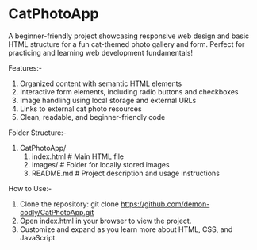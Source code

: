 # CatPhotoApp
A beginner-friendly project showcasing responsive web design and basic HTML structure for a fun cat-themed photo gallery and form. Perfect for practicing and learning web development fundamentals!

Features:-
1. Organized content with semantic HTML elements
2. Interactive form elements, including radio buttons and checkboxes
3. Image handling using local storage and external URLs
4. Links to external cat photo resources
5. Clean, readable, and beginner-friendly code

Folder Structure:-
1. CatPhotoApp/
   1. index.html       # Main HTML file
   2. images/          # Folder for locally stored images
   3. README.md        # Project description and usage instructions

How to Use:-
1. Clone the repository:
   git clone https://github.com/demon-codly/CatPhotoApp.git
2. Open index.html in your browser to view the project.
3. Customize and expand as you learn more about HTML, CSS, and JavaScript.
